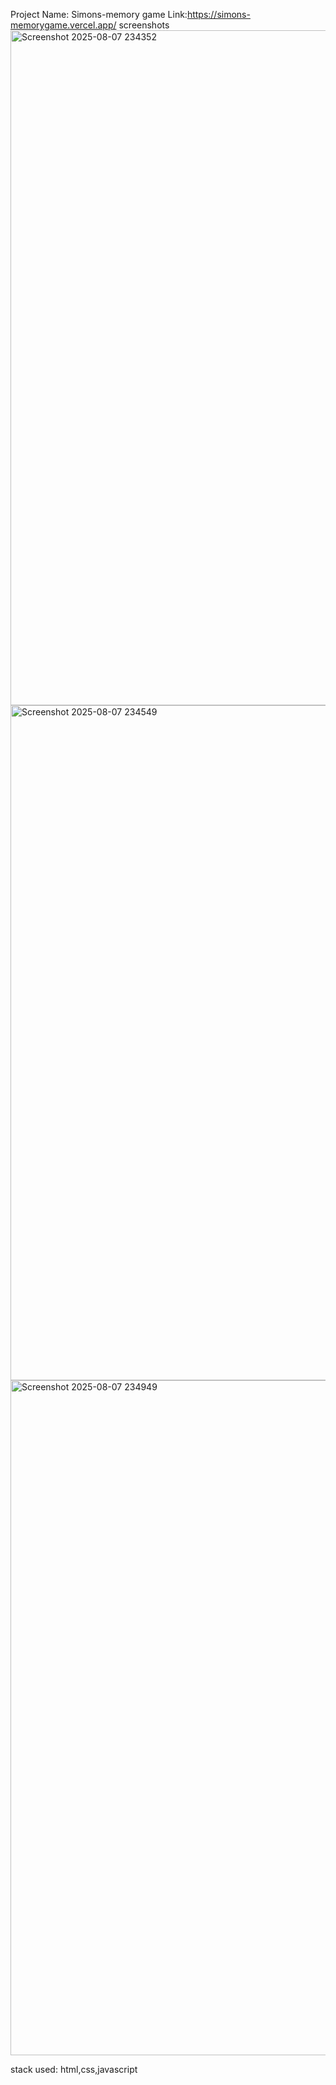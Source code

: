 Project Name: Simons-memory game
Link:https://simons-memorygame.vercel.app/
screenshots
<img width="1920" height="1080" alt="Screenshot 2025-08-07 234352" src="https://github.com/user-attachments/assets/94b8c35c-f590-4e62-9fff-c672720be166" />
<img width="1920" height="1080" alt="Screenshot 2025-08-07 234549" src="https://github.com/user-attachments/assets/41c1991c-2334-46e0-be0a-ac43399bcaae" />
<img width="1920" height="1080" alt="Screenshot 2025-08-07 234949" src="https://github.com/user-attachments/assets/34cacf87-5554-47ec-a9b3-c27ce39b0209" />

stack used: html,css,javascript
